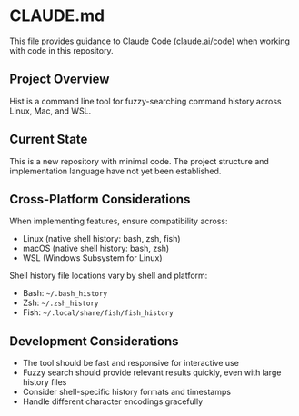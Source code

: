 # CLAUDE.md

This file provides guidance to Claude Code (claude.ai/code) when working with code in this repository.

## Project Overview

Hist is a command line tool for fuzzy-searching command history across Linux, Mac, and WSL.

## Current State

This is a new repository with minimal code. The project structure and implementation language have not yet been established.

## Cross-Platform Considerations

When implementing features, ensure compatibility across:
- Linux (native shell history: bash, zsh, fish)
- macOS (native shell history: bash, zsh)
- WSL (Windows Subsystem for Linux)

Shell history file locations vary by shell and platform:
- Bash: `~/.bash_history`
- Zsh: `~/.zsh_history`
- Fish: `~/.local/share/fish/fish_history`

## Development Considerations

- The tool should be fast and responsive for interactive use
- Fuzzy search should provide relevant results quickly, even with large history files
- Consider shell-specific history formats and timestamps
- Handle different character encodings gracefully
